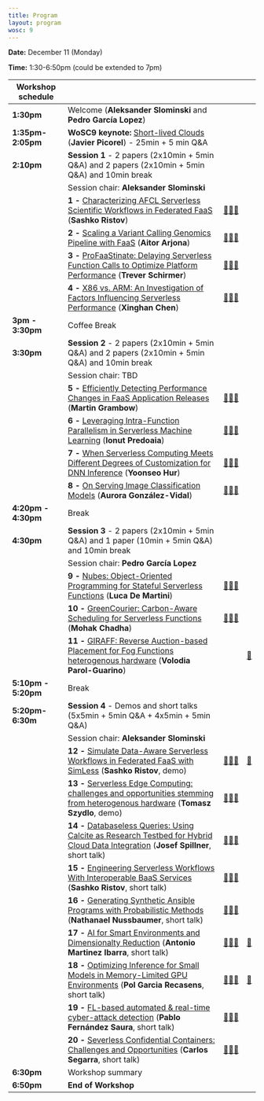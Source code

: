 ```yaml
---
title: Program 
layout: program
wosc: 9
---
```


**Date:** December 11 (Monday)

**Time:** 1:30-6:50pm (could be extended to 7pm)

| Workshop schedule  | | | |
| --- | --- | --- | --- |
| **1:30pm** | Welcome (**Aleksander Slominski** and **Pedro García Lopez**) | | |
| **1:35pm-2:05pm** | **WoSC9 keynote:** [Short-lived Clouds](./keynotes) (**Javier Picorel**) - 25min + 5 min Q&A  | | |
| **2:10pm** | **Session 1** - 2 papers (2x10min + 5min Q&A) and 2 papers (2x10min + 5min Q&A) and 10min break| | |
| | Session chair: **Aleksander Slominski**| | |
| | **1 -** [Characterizing AFCL Serverless Scientific Workflows in Federated FaaS](./papers/p1) (**Sashko Ristov**) | [👨🏻‍🏫](./presentations/p1.pdf) | |
| | **2 -** [Scaling a Variant Calling Genomics Pipeline with FaaS](./papers/p2) (**Aitor Arjona**) | [👨🏻‍🏫](./presentations/p2.pdf)| |
| | **3 -** [ProFaaStinate: Delaying Serverless Function Calls to Optimize Platform Performance](./papers/p3) (**Trever Schirmer**)|  [👨🏻‍🏫](./presentations/p3.pdf)| |
| | **4 -** [X86 vs. ARM: An Investigation of Factors Influencing Serverless Performance](./papers/p4) (**Xinghan Chen**) |[👨🏻‍🏫](./presentations/p4.pdf) | |
| **3pm - 3:30pm** | Coffee Break | | |
| **3:30pm** | **Session 2** - 2 papers (2x10min + 5min Q&A) and 2 papers (2x10min + 5min Q&A) and 10min break | | |
| | Session chair: TBD| | |
| | **5 -** [Efficiently Detecting Performance Changes in FaaS Application Releases](./papers/p5) (**Martin Grambow**)|[👨🏻‍🏫](./presentations/p5.pdf) | |
| | **6 -** [Leveraging Intra-Function Parallelism in Serverless Machine Learning](./papers/p6)  (**Ionut Predoaia**) | [👨🏻‍🏫](./presentations/p6.pdf)| |
| | **7 -** [When Serverless Computing Meets Different Degrees of Customization for DNN Inference](./papers/p7) (**Yoonseo Hur**) |[👨🏻‍🏫](./presentations/p7.pdf) | |
| | **8 -** [On Serving Image Classification Models](./papers/p8) (**Aurora González-Vidal**) | [👨🏻‍🏫](./presentations/p8.pdf)| |
| **4:20pm - 4:30pm** | Break | | |
| **4:30pm** | **Session 3** - 2 papers (2x10min + 5min Q&A) and 1 paper (10min +  5min Q&A) and 10min break| | |
| | Session chair: **Pedro García Lopez**| | |
| | **9 -** [Nubes: Object-Oriented Programming for Stateful Serverless Functions](./papers/p9) (**Luca De Martini**) | [👨🏻‍🏫](./presentations/p9.pdf)| |
| | **10 -** [GreenCourier: Carbon-Aware Scheduling for Serverless Functions](./papers/p10) (**Mohak Chadha**)| [👨🏻‍🏫](./presentations/p10.pdf)| |
| | **11 -** [GIRAFF: Reverse Auction-based Placement for Fog Functions heterogenous hardware](./papers/p11) (**Volodia Parol-Guarino**) | | [🎥](https://www.youtube.com/watch?v=wNig7v7Ju1E) |
| **5:10pm - 5:20pm** | Break | | |
| **5:20pm-6:30m** | **Session 4** - Demos and short talks (5x5min + 5min Q&A +  4x5min + 5min Q&A) | | |
| | Session chair: **Aleksander Slominski**| | |
| | **12 -** [Simulate Data-Aware Serverless Workflows in Federated FaaS with SimLess](./demos/d12) (**Sashko Ristov**, demo)|[👨🏻‍🏫](./presentations/d12.pdf) | [🎥](https://www.youtube.com/watch?v=zHwG1r9KxzU) |
| | **13 -** [Serverless Edge Computing: challenges and opportunities stemming from heterogenous hardware](./demos/d13) (**Tomasz Szydlo**, demo) |[👨🏻‍🏫](./presentations/d13.pdf) |  |
| | **14 -** [Databaseless Queries: Using Calcite as Research Testbed for Hybrid Cloud Data Integration](./demos/d14) (**Josef Spillner**, short talk)| [👨🏻‍🏫](./presentations/d14.pdf)|  |
| | **15 -** [Engineering Serverless Workflows With Interoperable BaaS Services](./demos/d15) (**Sashko Ristov**, short talk) | [👨🏻‍🏫](./presentations/d15.pdf)| |
| | **16 -** [Generating Synthetic Ansible Programs with Probabilistic Methods](./demos/d16) (**Nathanael Nussbaumer**, short talk) | [👨🏻‍🏫](./presentations/d16.pdf) |  |
| | **17 -** [AI for Smart Environments and Dimensionalty Reduction](./demos/d17) (**Antonio Martinez Ibarra**, short talk) | [👨🏻‍🏫](./presentations/d17.pdf) | [🎥](https://www.youtube.com/watch?v=k-c3C3FuurI) |
| | **18 -** [Optimizing Inference for Small Models in Memory-Limited GPU Environments](./demos/d18) (**Pol Garcia Recasens**, short talk)|[👨🏻‍🏫](./presentations/d18.pdf) | [🎥](https://drive.google.com/file/d/1D-z_mO5DrPabO2eE6LAbmrOuUQdTrLhd/view) |
| | **19 -** [FL-based automated & real-time cyber-attack detection](./demos/d19) (**Pablo Fernández Saura**, short talk) | [👨🏻‍🏫](./presentations/d19.pdf)| |
| | **20 -** [Severless Confidential Containers: Challenges and Opportunities](./demos/d20) (**Carlos Segarra**, short talk)| [👨🏻‍🏫](./presentations/d20.pdf) | |
| **6:30pm** | Workshop summary | |
| **6:50pm** | **End of Workshop** | |

